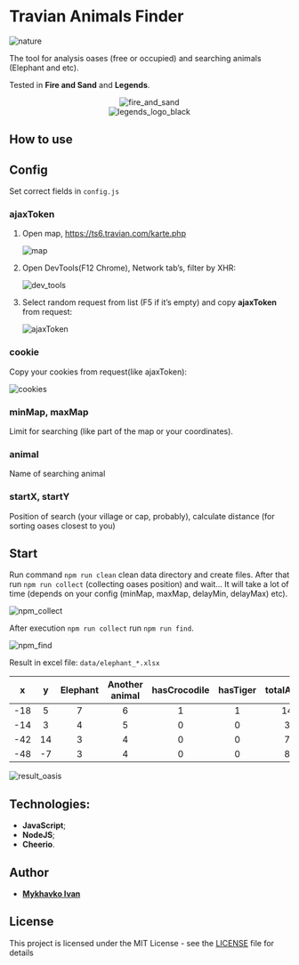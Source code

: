 # Travian Animals Finder

<img src="public/nature.png" alt="nature"/><br/>

The tool for analysis oases (free or occupied) and searching animals (Elephant and etc).


Tested in **Fire and Sand** and **Legends**.

<p align="center">
<img src="public/fire_and_sand.png" alt="fire_and_sand"/><br/>
<img src="public/legends_logo_black.png" alt="legends_logo_black"/>
</p>


## How to use

## Config

Set correct fields in `config.js` 

### ajaxToken

1. Open map, https://ts6.travian.com/karte.php

    <img src="public/map.png" alt="map"/>

2. Open DevTools(F12 Chrome),  Network tab’s,  filter by XHR:

    <img src="public/dev_tools.png" alt="dev_tools"/>
    
3. Select random request from list (F5 if it’s empty) and copy **ajaxToken** from request:
    
    <img src="public/ajaxToken.png" alt="ajaxToken"/>
    
### cookie

Copy your cookies from request(like ajaxToken):

<img src="public/cookies.png" alt="cookies"/>

### minMap, maxMap

Limit for searching (like part of the map or your coordinates).

### animal

Name of searching animal

### startX, startY

Position of search (your village or cap, probably), calculate distance (for sorting oases closest to you)

## Start

Run command `npm run clean` clean data directory and create files.
After that run `npm run collect` (collecting oases position) and wait… 
It will take a lot of time (depends on your config (minMap, maxMap, delayMin, delayMax) etc).

<img src="public/npm_collect.png" alt="npm_collect"/>

After execution `npm run collect` run  `npm run find`.

<img src="public/npm_find.png" alt="npm_find"/>

Result in excel file: `data/elephant_*.xlsx`

|  x  |  y  | Elephant | Another animal | hasCrocodile | hasTiger | totalAnimal |
| :---: | :---: | :--------: | :--------------: | :------------: | :--------: | :-----------: |
| -18 |  5  | 7 | 6 | 1 | 1 | 141 |
| -14 |  3  | 4 | 5 | 0 | 0 | 34 |
| -42 |  14 | 3 | 4 | 0 | 0 | 77 |
| -48 |  -7 | 3 | 4 | 0 | 0 | 84 |

<img src="public/result_oasis.png" alt="result_oasis"/>


## Technologies:


 - **JavaScript**;
 - **NodeJS**;
 - **Cheerio**.

## Author

*  [**Mykhavko Ivan**](https://github.com/Tegos)

## License

This project is licensed under the MIT License - see the [LICENSE](LICENSE) file for details